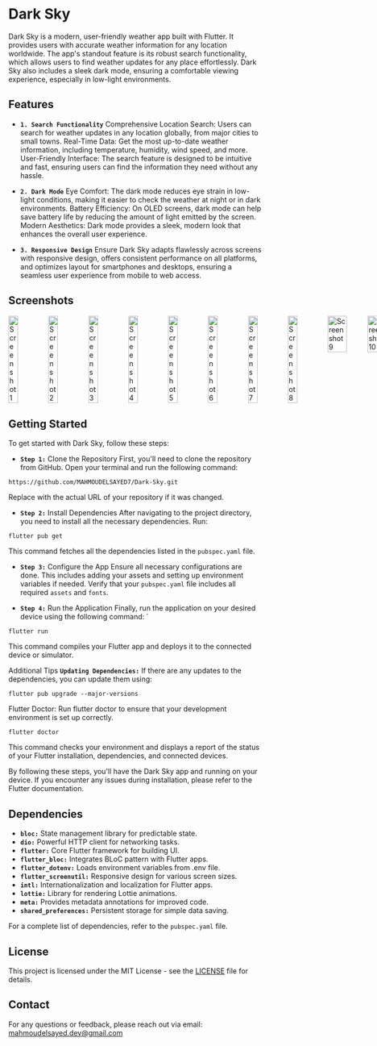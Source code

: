 # Dark Sky

Dark Sky is a modern, user-friendly weather app built with Flutter. It provides users with accurate weather information for any location worldwide. The app's standout feature is its robust search functionality, which allows users to find weather updates for any place effortlessly. Dark Sky also includes a sleek dark mode, ensuring a comfortable viewing experience, especially in low-light environments.

## Features
- **`1. Search Functionality`**
Comprehensive Location Search: Users can search for weather updates in any location globally, from major cities to small towns.
Real-Time Data: Get the most up-to-date weather information, including temperature, humidity, wind speed, and more.
User-Friendly Interface: The search feature is designed to be intuitive and fast, ensuring users can find the information they need without any hassle.

- **`2. Dark Mode`**
Eye Comfort: The dark mode reduces eye strain in low-light conditions, making it easier to check the weather at night or in dark environments.
Battery Efficiency: On OLED screens, dark mode can help save battery life by reducing the amount of light emitted by the screen.
Modern Aesthetics: Dark mode provides a sleek, modern look that enhances the overall user experience.

- **`3. Responsive Design`**
Ensure Dark Sky adapts flawlessly across screens with responsive design, offers consistent performance on all platforms, and optimizes layout for smartphones and desktops, ensuring a seamless user experience from mobile to web access.

## Screenshots
<div style="display: flex; justify-content: space-between;">
  <img src="https://github.com/MAHMOUDELSAYED69/Dark-Sky/assets/133010029/9e993c2f-0c53-4aa1-bd4a-bcdf196fe8d1" alt="Screenshot 1" style="width: 24%;"/>
  <img src="https://github.com/MAHMOUDELSAYED69/Dark-Sky/assets/133010029/f2834535-bece-4054-9e88-efba6931015d" alt="Screenshot 2" style="width: 24%;"/>
  <img src="https://github.com/MAHMOUDELSAYED69/Dark-Sky/assets/133010029/df8fe017-71c7-4ad1-8f0e-57744cdf0bf8" alt="Screenshot 3" style="width: 24%;"/>
  <img src="https://github.com/MAHMOUDELSAYED69/Dark-Sky/assets/133010029/6e0163a4-2c3c-4a1f-89a7-03cc0aa37b35" alt="Screenshot 4" style="width: 24%;"/>
  <img src="https://github.com/MAHMOUDELSAYED69/Dark-Sky/assets/133010029/91947cee-69de-4c14-a38f-d6e4527de13b" alt="Screenshot 5" style="width: 24%;"/>
  <img src="https://github.com/MAHMOUDELSAYED69/Dark-Sky/assets/133010029/a0fa98e2-e113-445c-9f40-45e198c4d0ec" alt="Screenshot 6" style="width: 24%;"/>
  <img src="https://github.com/MAHMOUDELSAYED69/Dark-Sky/assets/133010029/915e542b-c723-49fc-b923-0008e9e341fa" alt="Screenshot 7" style="width: 24%;"/>
  <img src="https://github.com/MAHMOUDELSAYED69/Dark-Sky/assets/133010029/c893ba0a-1426-448e-a941-6a0d522403ff" alt="Screenshot 8" style="width: 24%;"/>
  <img src="https://github.com/MAHMOUDELSAYED69/Dark-Sky/assets/133010029/9b3cb08c-6e15-446d-b088-db61037552e8" alt="Screenshot 9" style="width: 48%;"/>
  <img src="https://github.com/MAHMOUDELSAYED69/Dark-Sky/assets/133010029/048be85b-6004-4cc8-a360-aefac5a86cb8" alt="Screenshot 10" style="width: 48%;"/>
  
 
</div>

## Getting Started
To get started with Dark Sky, follow these steps:

- **`Step 1:`** Clone the Repository
First, you'll need to clone the repository from GitHub. Open your terminal and run the following command:
```
https://github.com/MAHMOUDELSAYED7/Dark-Sky.git
```
Replace <repository-url> with the actual URL of your repository if it was changed.

- **`Step 2:`** Install Dependencies
After navigating to the project directory, you need to install all the necessary dependencies. Run:
```
flutter pub get
```
This command fetches all the dependencies listed in the `pubspec.yaml` file.

- **`Step 3:`** Configure the App
Ensure all necessary configurations are done. This includes adding your assets and setting up environment variables if needed. Verify that your `pubspec.yaml` file includes all required `assets` and `fonts`.

- **`Step 4:`** Run the Application
Finally, run the application on your desired device using the following command:
`
```
flutter run
```
This command compiles your Flutter app and deploys it to the connected device or simulator.

Additional Tips
**`Updating Dependencies:`** If there are any updates to the dependencies, you can update them using:
```
flutter pub upgrade --major-versions
```
Flutter Doctor: Run flutter doctor to ensure that your development environment is set up correctly.
```
flutter doctor
```
This command checks your environment and displays a report of the status of your Flutter installation, dependencies, and connected devices.

By following these steps, you'll have the Dark Sky app and running on your device. If you encounter any issues during installation, please refer to the Flutter documentation.

## Dependencies

- **`bloc:`** State management library for predictable state.
- **`dio:`** Powerful HTTP client for networking tasks.
- **`flutter:`** Core Flutter framework for building UI.
- **`flutter_bloc:`** Integrates BLoC pattern with Flutter apps.
- **`flutter_dotenv:`** Loads environment variables from .env file.
- **`flutter_screenutil:`** Responsive design for various screen sizes.
- **`intl:`** Internationalization and localization for Flutter apps.
- **`lottie:`** Library for rendering Lottie animations.
- **`meta:`** Provides metadata annotations for improved code.
- **`shared_preferences:`** Persistent storage for simple data saving.

For a complete list of dependencies, refer to the `pubspec.yaml` file.

## License

This project is licensed under the MIT License - see the [LICENSE](LICENSE) file for details.

## Contact

For any questions or feedback, please reach out via email: [mahmoudelsayed.dev@gmail.com](mahmoudelsayed.dev@gmail.com)
